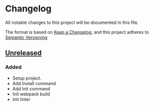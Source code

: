 # Changelog

All notable changes to this project will be documented in this file.

The format is based on [Keep a Changelog](https://keepachangelog.com/en/1.0.0/),
and this project adheres to [Semantic Versioning](https://semver.org/spec/v2.0.0.html)

## [Unreleased]

### Added

- Setup project.
- Add Install command
- Add Init command
- Init webpack build
- Init linter

[unreleased]: https://github.com/ditrit/leto-modelizer-plugin-cli/blob/main/changelog.md#unreleased
